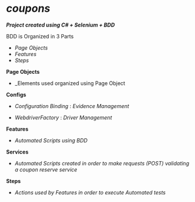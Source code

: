 # _coupons_

___Project created using C# + Selenium + BDD___

BDD is Organized in 3 Parts

- _Page Objects_
- _Features_
- _Steps_

__Page Objects__
- _Elements used organized using Page Object

__Configs__
- _Configuration Binding_ : _Evidence Management_

- _WebdriverFactory_ : _Driver Management_

__Features__

- _Automated Scripts using BDD_

__Services__

- _Automated Scripts created in order to make requests (POST) validating a coupon reserve service_

__Steps__

- _Actions used by Features in order to execute Automated tests_
